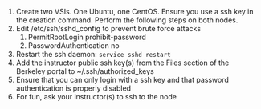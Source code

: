 1. Create two VSIs. One Ubuntu, one CentOS. Ensure you use a ssh key in the creation command. Perform the following steps on both nodes.
2. Edit /etc/ssh/sshd_config to prevent brute force attacks
    1. PermitRootLogin prohibit-password
    2. PasswordAuthentication no
3. Restart the ssh daemon: `service sshd restart`
4. Add the instructor public ssh key(s) from the Files section of the Berkeley portal to ~/.ssh/authorized_keys
5. Ensure that you can only login with a ssh key and that password authentication is properly disabled
6. For fun, ask your instructor(s) to ssh to the node
